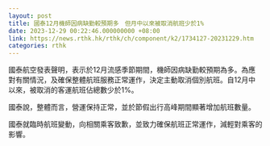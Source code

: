```yaml
---
layout: post
title: 國泰12月機師因病缺勤較預期多　但月中以來被取消航班少於1%
date: 2023-12-29 00:22:46.000000000 +08:00
link: https://news.rthk.hk/rthk/ch/component/k2/1734127-20231229.htm
categories: rthk
---
```


國泰航空發表聲明，表示於12月流感季節期間，機師因病缺勤較預期為多。為應對有關情況，及確保整體航班服務正常運作，決定主動取消個別航班。自12月中以來，被取消的客運航班佔總數少於1%。

國泰說，整體而言，營運保持正常，並於節假出行高峰期間顯著增加航班數量。
 
國泰就臨時航班變動，向相關乘客致歉，並致力確保航班正常運作，減輕對乘客的影響。
